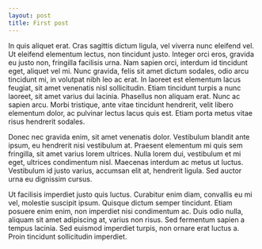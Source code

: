 ```yaml
---
layout: post
title: First post
---
```


In quis aliquet erat. Cras sagittis dictum ligula, vel viverra nunc eleifend vel. Ut eleifend elementum lectus, non tincidunt justo. Integer orci eros, gravida eu justo non, fringilla facilisis urna. Nam sapien orci, interdum id tincidunt eget, aliquet vel mi. Nunc gravida, felis sit amet dictum sodales, odio arcu tincidunt mi, in volutpat nibh leo ac erat. In laoreet est elementum lacus feugiat, sit amet venenatis nisl sollicitudin. Etiam tincidunt turpis a nunc laoreet, sit amet varius dui lacinia. Phasellus non aliquam erat. Nunc ac sapien arcu. Morbi tristique, ante vitae tincidunt hendrerit, velit libero elementum dolor, ac pulvinar lectus lacus quis est. Etiam porta metus vitae risus hendrerit sodales.

Donec nec gravida enim, sit amet venenatis dolor. Vestibulum blandit ante ipsum, eu hendrerit nisi vestibulum at. Praesent elementum mi quis sem fringilla, sit amet varius lorem ultrices. Nulla lorem dui, vestibulum et mi eget, ultrices condimentum nisl. Maecenas interdum ac metus ut luctus. Vestibulum id justo varius, accumsan elit at, hendrerit ligula. Sed auctor urna eu dignissim cursus.

Ut facilisis imperdiet justo quis luctus. Curabitur enim diam, convallis eu mi vel, molestie suscipit ipsum. Quisque dictum semper tincidunt. Etiam posuere enim enim, non imperdiet nisi condimentum ac. Duis odio nulla, aliquam sit amet adipiscing at, varius non risus. Sed fermentum sapien a tempus lacinia. Sed euismod imperdiet turpis, non ornare erat luctus a. Proin tincidunt sollicitudin imperdiet.